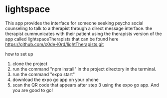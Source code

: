 # lightspace
This app provides the interface for someone seeking psycho social counseling to talk to a therapist through a direct message interface. the therapist cummunicates with their patient using the therapists version of the app called lightspaceTherapists that can be found here
https://github.com/c0de-l0rd/lightTherapists.git

how to set up
1. clone the project
2. run the command "npm install" in the project directory in the terminal.
3. run the command "expo start"
4. download the expo go app on your phone
5. scan the QR code that appears after step 3 using the expo go app. And you are good to go!
